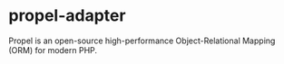 # propel-adapter
Propel is an open-source high-performance Object-Relational Mapping (ORM) for modern PHP.
